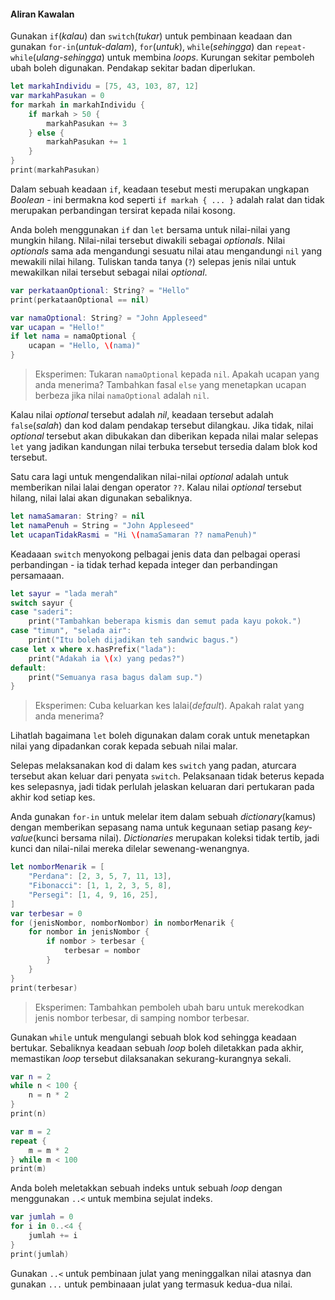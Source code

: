 #### Aliran Kawalan

Gunakan `if`(*kalau*) dan `switch`(*tukar*) untuk pembinaan keadaan dan gunakan `for-in`(*untuk-dalam*), `for`(*untuk*), `while`(*sehingga*) dan `repeat-while`(*ulang-sehingga*) untuk membina *loops*. Kurungan sekitar pemboleh ubah boleh digunakan. Pendakap sekitar badan diperlukan.

```swift
let markahIndividu = [75, 43, 103, 87, 12]
var markahPasukan = 0
for markah in markahIndividu {
    if markah > 50 {
        markahPasukan += 3
    } else {
        markahPasukan += 1
    }
}
print(markahPasukan)
```

Dalam sebuah keadaan `if`, keadaan tesebut mesti merupakan ungkapan *Boolean* - ini bermakna kod seperti `if markah { ... }` adalah ralat dan tidak merupakan perbandingan tersirat kepada nilai kosong.

Anda boleh menggunakan `if` dan `let` bersama untuk nilai-nilai yang mungkin hilang. Nilai-nilai tersebut diwakili sebagai *optionals*. Nilai *optionals* sama ada mengandungi sesuatu nilai atau mengandungi `nil` yang mewakili nilai hilang. Tuliskan tanda tanya (`?`) selepas jenis nilai untuk mewakilkan nilai tersebut sebagai nilai *optional*.

```swift
var perkataanOptional: String? = "Hello"
print(perkataanOptional == nil)

var namaOptional: String? = "John Appleseed"
var ucapan = "Hello!"
if let nama = namaOptional {
    ucapan = "Hello, \(nama)"
}
```

> Eksperimen: Tukaran `namaOptional` kepada `nil`. Apakah ucapan yang anda menerima? Tambahkan fasal `else` yang menetapkan ucapan berbeza jika nilai `namaOptional` adalah `nil`.

Kalau nilai *optional* tersebut adalah *nil*, keadaan tersebut adalah `false`(*salah*) dan kod dalam pendakap tersebut dilangkau. Jika tidak, nilai *optional* tersebut akan dibukakan dan diberikan kepada nilai malar selepas `let` yang jadikan kandungan nilai terbuka tersebut tersedia dalam blok kod tersebut.

Satu cara lagi untuk mengendalikan nilai-nilai *optional* adalah untuk memberikan nilai lalai dengan operator `??`. Kalau nilai *optional* tersebut hilang, nilai lalai akan digunakan sebaliknya.

```swift
let namaSamaran: String? = nil
let namaPenuh = String = "John Appleseed"
let ucapanTidakRasmi = "Hi \(namaSamaran ?? namaPenuh)"
```

Keadaaan `switch` menyokong pelbagai jenis data dan pelbagai operasi perbandingan - ia tidak terhad kepada integer dan perbandingan persamaaan.

```swift
let sayur = "lada merah"
switch sayur {
case "saderi":
    print("Tambahkan beberapa kismis dan semut pada kayu pokok.")
case "timun", "selada air":
    print("Itu boleh dijadikan teh sandwic bagus.")
case let x where x.hasPrefix("lada"):
    print("Adakah ia \(x) yang pedas?")
default:
    print("Semuanya rasa bagus dalam sup.")
}
```

> Eksperimen: Cuba keluarkan kes lalai(*default*). Apakah ralat yang anda menerima?

Lihatlah bagaimana `let` boleh digunakan dalam corak untuk menetapkan nilai yang dipadankan corak kepada sebuah nilai malar.

Selepas melaksanakan kod di dalam kes `switch` yang padan, aturcara tersebut akan keluar dari penyata `switch`. Pelaksanaan tidak beterus kepada kes selepasnya, jadi tidak perlulah jelaskan keluaran dari pertukaran pada akhir kod setiap kes.

Anda gunakan `for-in` untuk melelar item dalam sebuah *dictionary*(kamus) dengan memberikan sepasang nama untuk kegunaan setiap pasang *key-value*(kunci bersama nilai). *Dictionaries* merupakan koleksi tidak tertib, jadi kunci dan nilai-nilai mereka dilelar sewenang-wenangnya.

```swift
let nomborMenarik = [
    "Perdana": [2, 3, 5, 7, 11, 13],
    "Fibonacci": [1, 1, 2, 3, 5, 8],
    "Persegi": [1, 4, 9, 16, 25],
]
var terbesar = 0
for (jenisNombor, nomborNombor) in nomborMenarik {
    for nombor in jenisNombor {
        if nombor > terbesar {
            terbesar = nombor
        }
    }
}
print(terbesar)
```

> Eksperimen: Tambahkan pemboleh ubah baru untuk merekodkan jenis nombor terbesar, di samping nombor terbesar.

Gunakan `while` untuk mengulangi sebuah blok kod sehingga keadaan bertukar. Sebaliknya keadaan sebuah *loop* boleh diletakkan pada akhir, memastikan *loop* tersebut dilaksanakan sekurang-kurangnya sekali.

```swift
var n = 2
while n < 100 {
    n = n * 2
}
print(n)

var m = 2
repeat {
    m = m * 2
} while m < 100
print(m)
```

Anda boleh meletakkan sebuah indeks untuk sebuah *loop* dengan menggunakan `..<` untuk membina sejulat indeks.

```swift
var jumlah = 0
for i in 0..<4 {
    jumlah += i
}
print(jumlah)
```

Gunakan `..<` untuk pembinaan julat yang meninggalkan nilai atasnya dan gunakan `...` untuk pembinaaan julat yang termasuk kedua-dua nilai.
